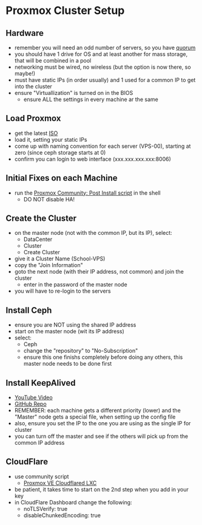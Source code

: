 # Proxmox Cluster Setup

## Hardware
- remember you will need an odd number of servers, so you have [quorum](https://pve.proxmox.com/wiki/Cluster_Manager#_quorum)
- you should have 1 drive for OS and at least another for mass storage, that will be combined in a pool
- networking must be wired, no wireless (but the option is now there, so maybe!)
- must have static IPs (in order usually) and 1 used for a common IP to get into the cluster
- ensure "Virtuallization" is turned on in the BIOS
  - ensure ALL the settings in every machine ar the same

## Load Proxmox
- get the latest [ISO](https://www.proxmox.com/en/downloads/proxmox-virtual-environment/iso)
- load it, setting your static IPs
- come up with naming convention for each server (VPS-00), starting at zero (since ceph storage starts at 0)
- confirm you can login to web interface (xxx.xxx.xxx.xxx:8006)

## Initial Fixes on each Machine
- run the [Proxmox Community: Post Install script](https://community-scripts.github.io/ProxmoxVE/scripts?id=post-pve-install) in the shell
  - DO NOT disable HA!
 
## Create the Cluster
  - on the master node (not with the common IP, but its IP), select:
    - DataCenter
    - Cluster
    - Create Cluster
- give it a Cluster Name (School-VPS)
- copy the "Join Information"
- goto the next node (with their IP address, not common) and join the cluster
  - enter in the password of the master node
- you will have to re-login to the servers

## Install Ceph
- ensure you are NOT using the shared IP address
- start on the master node (wit its IP address)
- select:
  - Ceph
  - change the "repository" to "No-Subscription"
  - ensure this one finishs completely before doing any others, this master node needs to be done first
 
## Install KeepAlived
- [YouTube Video](https://www.youtube.com/watch?v=82Q4SZMW-zg&list=PLwcxrRo-VwS2gNgY-GlPGDYZ6KCwSu3tD&index=3)
- [GitHub Repo](https://github.com/mrp-yt/Galaxy-Home-Lab/blob/main/Services/keepalived/keepalived-setup.md)
- REMEMBER: each machine gets a different priority (lower) and the "Master" node gets a special file, when setting up the config file
- also, ensure you set the IP to the one you are using as the single IP for cluster
- you can turn off the master and see if the others will pick up from the common IP address

## CloudFlare
- use community script
  - [Proxmox VE Cloudflared LXC](https://community-scripts.github.io/ProxmoxVE/scripts?id=cloudflared)
- be patient, it takes time to start on the 2nd step when you add in your key
- in CloudFlare Dashboard change the following:
  - noTLSVerify: true
  - disableChunkedEncoding: true
